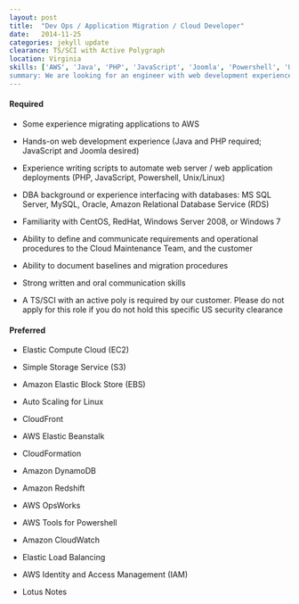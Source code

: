 ```yaml
---
layout: post
title:  "Dev Ops / Application Migration / Cloud Developer"
date:   2014-11-25
categories: jekyll update
clearance: TS/SCI with Active Polygraph
location: Virginia
skills: ['AWS', 'Java', 'PHP', 'JavaScript', 'Joomla', 'Powershell', 'Unix/Linux', 'MS SQL', 'MySWL', 'Oracle', 'Amazon Relational Database Service', 'CentOS', 'RedHat', 'Windows Server 2008', 'Windows 7', 'EC2', 'S3', 'EBS', 'CloudFront', Elastic Beanstalk', 'CloudFront', 'Amazon DynamoDB', 'Amazon Redshift', 'AWS OpsWorks', 'AWS Tools for Powershell', 'Amazon CloudWatch', 'Elastic Load Balancing', 'AWS Identity and Access Management (IAM)', 'Lotus Notes']
summary: We are looking for an engineer with web development experience to lead the design, documentation, and migratation custom developed applications and COTS application suites to Amazon Web Services.
---
```


#### Required

* Some experience migrating applications to AWS

* Hands-on web development experience (Java and PHP required; JavaScript and Joomla desired)

* Experience writing scripts to automate web server / web application deployments (PHP, JavaScript, Powershell, Unix/Linux)

* DBA background or experience interfacing with databases: MS SQL Server, MySQL, Oracle, Amazon Relational Database Service (RDS)

* Familiarity with CentOS, RedHat, Windows Server 2008, or Windows 7

* Ability to define and communicate requirements and operational procedures to the Cloud Maintenance Team, and the customer

* Ability to document baselines and migration procedures

* Strong written and oral communication skills

* A TS/SCI with an active poly is required by our customer. Please do not apply for this role if you do not hold this specific US security clearance


#### Preferred

* Elastic Compute Cloud (EC2)

* Simple Storage Service (S3)

* Amazon Elastic Block Store (EBS)

* Auto Scaling for Linux

* CloudFront

* AWS Elastic Beanstalk

* CloudFormation

* Amazon DynamoDB

* Amazon Redshift

* AWS OpsWorks

* AWS Tools for Powershell

* Amazon CloudWatch

* Elastic Load Balancing

* AWS Identity and Access Management (IAM)

* Lotus Notes
